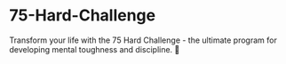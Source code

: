 # 75-Hard-Challenge
Transform your life with the 75 Hard Challenge - the ultimate program for developing mental toughness and discipline. 🚀
